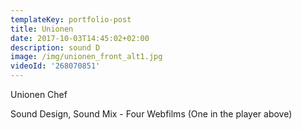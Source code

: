 ```yaml
---
templateKey: portfolio-post
title: Unionen
date: 2017-10-03T14:45:02+02:00
description: sound D
image: /img/unionen_front_alt1.jpg
videoId: '268070851'
---
```

Unionen Chef 

Sound Design, Sound Mix - Four Webfilms (One in the player above)
